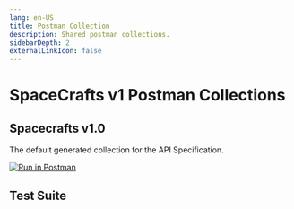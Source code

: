 ```yaml
---
lang: en-US
title: Postman Collection
description: Shared postman collections.
sidebarDepth: 2
externalLinkIcon: false
---
```

<!-- HIDDEN MARKDOWN LINKS & IMAGES -->
[postman.api]: https://app.getpostman.com/run-collection/25171436-a9adbca1-1fd8-4e68-98f6-8bf6fecfe4b1?action=collection%2Ffork&collection-url=entityId%3D25171436-a9adbca1-1fd8-4e68-98f6-8bf6fecfe4b1%26entityType%3Dcollection%26workspaceId%3D7e28d2b2-9c51-4cf4-a71e-74c026e0ec83

# SpaceCrafts v1 Postman Collections

## Spacecrafts v1.0
The default generated collection for the API Specification.

[![Run in Postman](https://run.pstmn.io/button.svg)][postman.api]

## Test Suite

